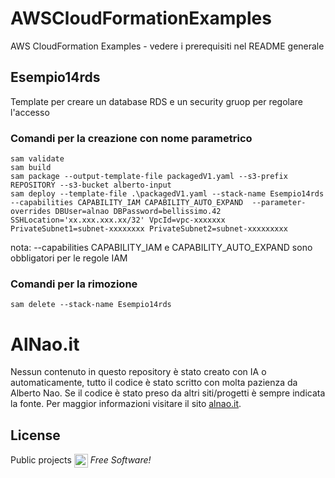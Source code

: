 # AWSCloudFormationExamples
AWS CloudFormation Examples - vedere i prerequisiti nel README generale


## Esempio14rds
Template per creare un database RDS e un security gruop per regolare l'accesso


### Comandi per la creazione con nome parametrico
```
sam validate
sam build
sam package --output-template-file packagedV1.yaml --s3-prefix REPOSITORY --s3-bucket alberto-input
sam deploy --template-file .\packagedV1.yaml --stack-name Esempio14rds --capabilities CAPABILITY_IAM CAPABILITY_AUTO_EXPAND  --parameter-overrides DBUser=alnao DBPassword=bellissimo.42 SSHLocation='xx.xxx.xxx.xx/32' VpcId=vpc-xxxxxxx PrivateSubnet1=subnet-xxxxxxxx PrivateSubnet2=subnet-xxxxxxxxx

```
nota: --capabilities CAPABILITY_IAM e CAPABILITY_AUTO_EXPAND sono obbligatori per le regole IAM

### Comandi per la rimozione
```
sam delete --stack-name Esempio14rds
```


# AlNao.it
Nessun contenuto in questo repository è stato creato con IA o automaticamente, tutto il codice è stato scritto con molta pazienza da Alberto Nao. Se il codice è stato preso da altri siti/progetti è sempre indicata la fonte. Per maggior informazioni visitare il sito [alnao.it](https://www.alnao.it/).

## License
Public projects 
<a href="https://it.wikipedia.org/wiki/GNU_General_Public_License"  valign="middle"><img src="https://img.shields.io/badge/License-GNU-blue" style="height:22px;"  valign="middle"></a> 
*Free Software!*


